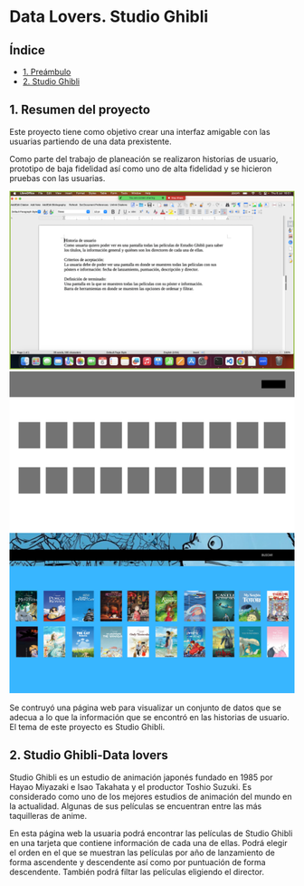 # Data Lovers. Studio Ghibli

## Índice

* [1. Preámbulo](#1-preámbulo)
* [2. Studio Ghibli](#3-studio-ghibli)


## 1. Resumen del proyecto
Este proyecto tiene como objetivo crear una interfaz amigable con las usuarias partiendo de una data prexistente.

Como parte del trabajo de planeación se realizaron historias de usuario, prototipo de baja fidelidad así como uno de alta fidelidad y se hicieron pruebas con las usuarias.

![imagen de aplicación](https://raw.githubusercontent.com/FaniaRD/DEV008-data-lovers/main/src/HU.png)
![imagen de aplicación](https://raw.githubusercontent.com/FaniaRD/DEV008-data-lovers/main/src/peliculas_baja.png)
![imagen de aplicación](https://raw.githubusercontent.com/FaniaRD/DEV008-data-lovers/main/src/PELICULAS.png)


Se contruyó una página web para visualizar un conjunto de datos que se adecua a lo que la información que se encontró en las historias de usuario. El tema de este proyecto es Studio Ghibli.





## 2. Studio Ghibli-Data lovers

Studio Ghibli es un estudio de animación japonés fundado en 1985 por Hayao Miyazaki e Isao Takahata y el productor Toshio Suzuki. Es considerado como uno de los mejores estudios de animación del mundo en la actualidad. Algunas de sus películas se encuentran entre las más taquilleras de anime. 

En esta página web la usuaria podrá encontrar las películas de Studio Ghibli en una tarjeta que contiene información de cada una de ellas. Podrá elegir el orden en el que se muestran las películas por año de lanzamiento de forma ascendente y descendente así como por puntuación de forma descendente.
También podrá filtar las películas eligiendo el director. 


